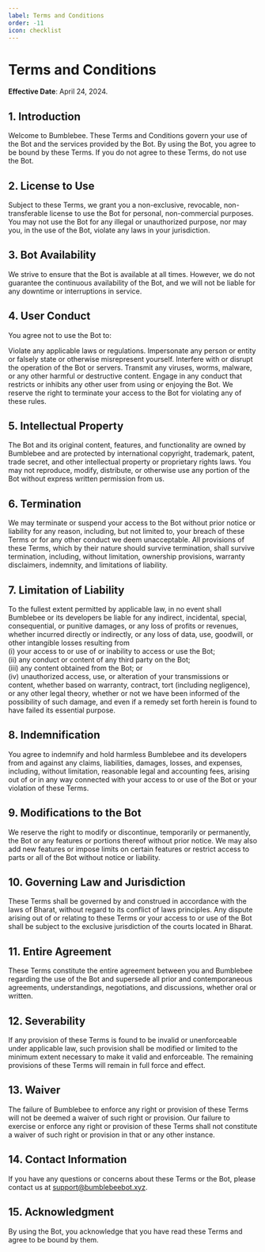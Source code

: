 ```yaml
---
label: Terms and Conditions
order: -11
icon: checklist
---
```


# Terms and Conditions

**Effective Date**: April 24, 2024.

## 1. Introduction

Welcome to Bumblebee. These Terms and Conditions govern your use of the Bot and the services provided by the Bot. By using the Bot, you agree to be bound by these Terms. If you do not agree to these Terms, do not use the Bot.

## 2. License to Use

Subject to these Terms, we grant you a non-exclusive, revocable, non-transferable license to use the Bot for personal, non-commercial purposes. You may not use the Bot for any illegal or unauthorized purpose, nor may you, in the use of the Bot, violate any laws in your jurisdiction.

## 3. Bot Availability

We strive to ensure that the Bot is available at all times. However, we do not guarantee the continuous availability of the Bot, and we will not be liable for any downtime or interruptions in service.

## 4. User Conduct

You agree not to use the Bot to:

Violate any applicable laws or regulations.
Impersonate any person or entity or falsely state or otherwise misrepresent yourself.
Interfere with or disrupt the operation of the Bot or servers.
Transmit any viruses, worms, malware, or any other harmful or destructive content.
Engage in any conduct that restricts or inhibits any other user from using or enjoying the Bot.
We reserve the right to terminate your access to the Bot for violating any of these rules.

## 5. Intellectual Property

The Bot and its original content, features, and functionality are owned by Bumblebee and are protected by international copyright, trademark, patent, trade secret, and other intellectual property or proprietary rights laws. You may not reproduce, modify, distribute, or otherwise use any portion of the Bot without express written permission from us.

## 6. Termination

We may terminate or suspend your access to the Bot without prior notice or liability for any reason, including, but not limited to, your breach of these Terms or for any other conduct we deem unacceptable. All provisions of these Terms, which by their nature should survive termination, shall survive termination, including, without limitation, ownership provisions, warranty disclaimers, indemnity, and limitations of liability.

## 7. Limitation of Liability

To the fullest extent permitted by applicable law, in no event shall Bumblebee or its developers be liable for any indirect, incidental, special, consequential, or punitive damages, or any loss of profits or revenues, whether incurred directly or indirectly, or any loss of data, use, goodwill, or other intangible losses resulting from  
\(i\) your access to or use of or inability to access or use the Bot;  
\(ii\) any conduct or content of any third party on the Bot;  
\(iii\) any content obtained from the Bot; or  
\(iv\) unauthorized access, use, or alteration of your transmissions or content, whether based on warranty, contract, tort (including negligence), or any other legal theory, whether or not we have been informed of the possibility of such damage, and even if a remedy set forth herein is found to have failed its essential purpose.

## 8. Indemnification

You agree to indemnify and hold harmless Bumblebee and its developers from and against any claims, liabilities, damages, losses, and expenses, including, without limitation, reasonable legal and accounting fees, arising out of or in any way connected with your access to or use of the Bot or your violation of these Terms.

## 9. Modifications to the Bot

We reserve the right to modify or discontinue, temporarily or permanently, the Bot or any features or portions thereof without prior notice. We may also add new features or impose limits on certain features or restrict access to parts or all of the Bot without notice or liability.

## 10. Governing Law and Jurisdiction

These Terms shall be governed by and construed in accordance with the laws of Bharat, without regard to its conflict of laws principles. Any dispute arising out of or relating to these Terms or your access to or use of the Bot shall be subject to the exclusive jurisdiction of the courts located in Bharat.

## 11. Entire Agreement

These Terms constitute the entire agreement between you and Bumblebee regarding the use of the Bot and supersede all prior and contemporaneous agreements, understandings, negotiations, and discussions, whether oral or written.

## 12. Severability

If any provision of these Terms is found to be invalid or unenforceable under applicable law, such provision shall be modified or limited to the minimum extent necessary to make it valid and enforceable. The remaining provisions of these Terms will remain in full force and effect.

## 13. Waiver

The failure of Bumblebee to enforce any right or provision of these Terms will not be deemed a waiver of such right or provision. Our failure to exercise or enforce any right or provision of these Terms shall not constitute a waiver of such right or provision in that or any other instance.

## 14. Contact Information

If you have any questions or concerns about these Terms or the Bot, please contact us at support@bumblebeebot.xyz.

## 15. Acknowledgment

By using the Bot, you acknowledge that you have read these Terms and agree to be bound by them.
